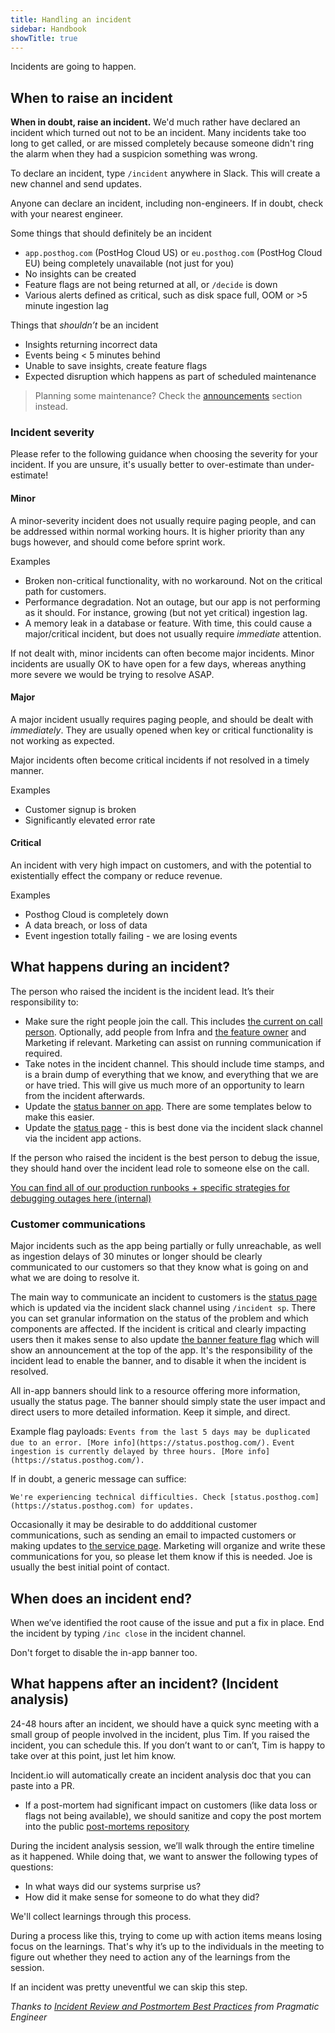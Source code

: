 ```yaml
---
title: Handling an incident
sidebar: Handbook
showTitle: true
---
```


Incidents are going to happen.

## When to raise an incident

**When in doubt, raise an incident.** We'd much rather have declared an incident which turned out not to be an incident. Many incidents take too long to get called, or are missed completely because someone didn't ring the alarm when they had a suspicion something was wrong.

To declare an incident, type `/incident` anywhere in Slack. This will create a new channel and send updates.

Anyone can declare an incident, including non-engineers. If in doubt, check with your nearest engineer.

Some things that should definitely be an incident
- `app.posthog.com` (PostHog Cloud US) or `eu.posthog.com` (PostHog Cloud EU) being completely unavailable (not just for you)
- No insights can be created
- Feature flags are not being returned at all, or `/decide` is down
- Various alerts defined as critical, such as disk space full, OOM or >5 minute ingestion lag

Things that _shouldn’t_ be an incident
- Insights returning incorrect data
- Events being < 5 minutes behind
- Unable to save insights, create feature flags
- Expected disruption which happens as part of scheduled maintenance

> Planning some maintenance? Check the [announcements](/handbook/growth/marketing/product-announcements) section instead.

### Incident severity
Please refer to the following guidance when choosing the severity for your incident. If you are unsure, it's usually better to over-estimate than under-estimate!

#### Minor
A minor-severity incident does not usually require paging people, and can be addressed within normal working hours. It is higher priority than any bugs however, and should come before sprint work.

Examples
- Broken non-critical functionality, with no workaround. Not on the critical path for customers.
- Performance degradation. Not an outage, but our app is not performing as it should. For instance, growing (but not yet critical) ingestion lag.
- A memory leak in a database or feature. With time, this could cause a major/critical incident, but does not usually require _immediate_ attention.

If not dealt with, minor incidents can often become major incidents. Minor incidents are usually OK to have open for a few days, whereas anything more severe we would be trying to resolve ASAP.

#### Major
A major incident usually requires paging people, and should be dealt with _immediately_. They are usually opened when key or critical functionality is not working as expected.

Major incidents often become critical incidents if not resolved in a timely manner.

Examples
- Customer signup is broken
- Significantly elevated error rate

#### Critical
An incident with very high impact on customers, and with the potential to existentially effect the company or reduce revenue.

Examples
- Posthog Cloud is completely down
- A data breach, or loss of data
- Event ingestion totally failing - we are losing events

## What happens during an incident?

The person who raised the incident is the incident lead. It’s their responsibility to:
- Make sure the right people join the call. This includes [the current on call person](https://posthog.pagerduty.com/service-directory/P43Y0E8). Optionally, add people from Infra and [the feature owner](https://posthog.com/handbook/engineering/feature-ownership) and Marketing if relevant. Marketing can assist on running communication if required.
- Take notes in the incident channel. This should include time stamps, and is a brain dump of everything that we know, and everything that we are or have tried. This will give us much more of an opportunity to learn from the incident afterwards.
- Update the [status banner on app](https://app.posthog.com/feature_flags/984). There are some templates below to make this easier.
- Update the [status page](https://status.posthog.com/) - this is best done via the incident slack channel via the incident app actions.

If the person who raised the incident is the best person to debug the issue, they should hand over the incident lead role to someone else on the call.

[You can find all of our production runbooks + specific strategies for debugging outages here (internal)](http://runbooks/)

### Customer communications

Major incidents such as the app being partially or fully unreachable, as well as ingestion delays of 30 minutes or longer should be clearly communicated to our customers so that they know what is going on and what we are doing to resolve it.

The main way to communicate an incident to customers is the [status page](https://status.posthog.com/) which is updated via the incident slack channel using `/incident sp`. There you can set granular information on the status of the problem and which components are affected. If the incident is critical and clearly impacting users then it makes sense to also update [the banner feature flag](https://app.posthog.com/feature_flags/984) which will show an announcement at the top of the app. It's the responsibility of the incident lead to enable the banner, and to disable it when the incident is resolved.

All in-app banners should link to a resource offering more information, usually the status page. The banner should simply state the user impact and direct users to more detailed information. Keep it simple, and direct.

Example flag payloads:
`Events from the last 5 days may be duplicated due to an error. [More info](https://status.posthog.com/).`
`Event ingestion is currently delayed by three hours. [More info](https://status.posthog.com/).`

If in doubt, a generic message can suffice:

`We're experiencing technical difficulties. Check [status.posthog.com](https://status.posthog.com) for updates.`

Occasionally it may be desirable to do addditional customer communications, such as sending an email to impacted customers or making updates to [the service page](/service-message). Marketing will organize and write these communications for you, so please let them know if this is needed. Joe is usually the best initial point of contact. 

## When does an incident end?

When we’ve identified the root cause of the issue and put a fix in place. End the incident by typing `/inc close` in the incident channel.

Don't forget to disable the in-app banner too. 

## What happens after an incident? (Incident analysis)

24-48 hours after an incident, we should have a quick sync meeting with a small group of people involved in the incident, plus Tim. If you raised the incident, you can schedule this. If you don’t want to or can’t, Tim is happy to take over at this point, just let him know.

Incident.io will automatically create an incident analysis doc that you can paste into a PR. 

- If a post-mortem had significant impact on customers (like data loss or flags not being available), we should sanitize and copy the post mortem into the public [post-mortems repository](https://github.com/PostHog/post-mortems)

During the incident analysis session, we’ll walk through the entire timeline as it happened. While doing that, we want to answer the following types of questions:

- In what ways did our systems surprise us?
- How did it make sense for someone to do what they did?

We'll collect learnings through this process.

During a process like this, trying to come up with action items means losing focus on the learnings. That's why it’s up to the individuals in the meeting to figure out whether they need to action any of the learnings from the session.

If an incident was pretty uneventful we can skip this step.

_Thanks to [Incident Review and Postmortem Best Practices](https://blog.pragmaticengineer.com/postmortem-best-practices/) from Pragmatic Engineer_
